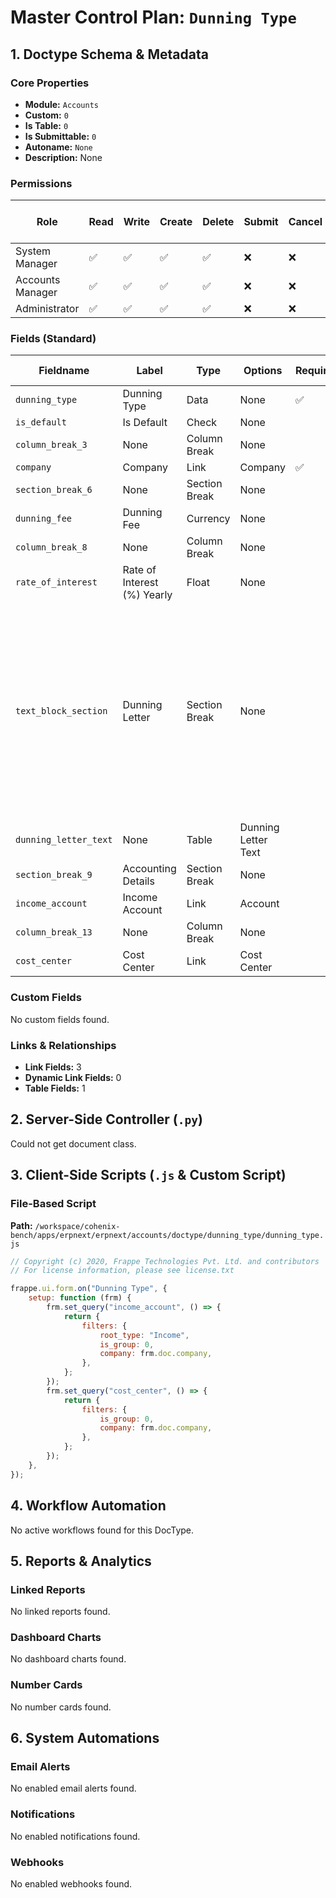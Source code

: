 # Master Control Plan: `Dunning Type`

## 1. Doctype Schema & Metadata

### Core Properties
- **Module:** `Accounts`
- **Custom:** `0`
- **Is Table:** `0`
- **Is Submittable:** `0`
- **Autoname:** `None`
- **Description:** None

### Permissions
| Role | Read | Write | Create | Delete | Submit | Cancel | Amend | Report | Import | Export | Print | Email | Share | Set User Perms |
|---|---|---|---|---|---|---|---|---|---|---|---|---|---|---|
| System Manager | ✅ | ✅ | ✅ | ✅ | ❌ | ❌ | ❌ | ✅ | ❌ | ✅ | ✅ | ✅ | ✅ | ❌ |
| Accounts Manager | ✅ | ✅ | ✅ | ✅ | ❌ | ❌ | ❌ | ✅ | ❌ | ✅ | ✅ | ✅ | ✅ | ❌ |
| Administrator | ✅ | ✅ | ✅ | ✅ | ❌ | ❌ | ❌ | ✅ | ❌ | ✅ | ✅ | ✅ | ✅ | ❌ |


### Fields (Standard)
| Fieldname | Label | Type | Options | Required | Hidden | Read Only | Default | Description |
|---|---|---|---|---|---|---|---|---|
| `dunning_type` | Dunning Type | Data | None | ✅ |  |  | None | None |
| `is_default` | Is Default | Check | None |  |  |  | 0 | None |
| `column_break_3` | None | Column Break | None |  |  |  | None | None |
| `company` | Company | Link | Company | ✅ |  |  | None | None |
| `section_break_6` | None | Section Break | None |  |  |  | None | None |
| `dunning_fee` | Dunning Fee | Currency | None |  |  |  | None | None |
| `column_break_8` | None | Column Break | None |  |  |  | None | None |
| `rate_of_interest` | Rate of Interest (%) Yearly | Float | None |  |  |  | None | None |
| `text_block_section` | Dunning Letter | Section Break | None |  |  |  | None | This section allows the user to set the Body and Closing text of the Dunning Letter for the Dunning Type based on language, which can be used in Print. |
| `dunning_letter_text` | None | Table | Dunning Letter Text |  |  |  | None | None |
| `section_break_9` | Accounting Details | Section Break | None |  |  |  | None | None |
| `income_account` | Income Account | Link | Account |  |  |  | None | None |
| `column_break_13` | None | Column Break | None |  |  |  | None | None |
| `cost_center` | Cost Center | Link | Cost Center |  |  |  | None | None |


### Custom Fields
No custom fields found.


### Links & Relationships
- **Link Fields:** 3
- **Dynamic Link Fields:** 0
- **Table Fields:** 1

## 2. Server-Side Controller (`.py`)
Could not get document class.


## 3. Client-Side Scripts (`.js` & Custom Script)
### File-Based Script
**Path:** `/workspace/cohenix-bench/apps/erpnext/erpnext/accounts/doctype/dunning_type/dunning_type.js`
```javascript
// Copyright (c) 2020, Frappe Technologies Pvt. Ltd. and contributors
// For license information, please see license.txt

frappe.ui.form.on("Dunning Type", {
	setup: function (frm) {
		frm.set_query("income_account", () => {
			return {
				filters: {
					root_type: "Income",
					is_group: 0,
					company: frm.doc.company,
				},
			};
		});
		frm.set_query("cost_center", () => {
			return {
				filters: {
					is_group: 0,
					company: frm.doc.company,
				},
			};
		});
	},
});

```




## 4. Workflow Automation
No active workflows found for this DocType.


## 5. Reports & Analytics
### Linked Reports
No linked reports found.


### Dashboard Charts
No dashboard charts found.


### Number Cards
No number cards found.


## 6. System Automations
### Email Alerts
No enabled email alerts found.


### Notifications
No enabled notifications found.


### Webhooks
No enabled webhooks found.
